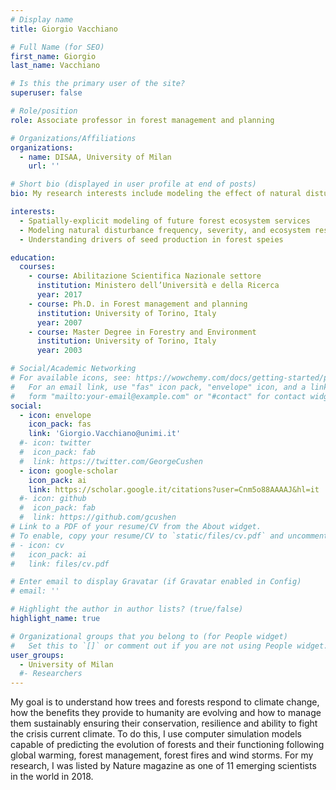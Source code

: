 ```yaml
---
# Display name
title: Giorgio Vacchiano

# Full Name (for SEO)
first_name: Giorgio
last_name: Vacchiano

# Is this the primary user of the site?
superuser: false

# Role/position
role: Associate professor in forest management and planning

# Organizations/Affiliations
organizations:
  - name: DISAA, University of Milan
    url: ''

# Short bio (displayed in user profile at end of posts)
bio: My research interests include modeling the effect of natural disturbances on ecosystem response as well as modeling future forest ecosystem services.

interests:
  - Spatially-explicit modeling of future forest ecosystem services
  - Modeling natural disturbance frequency, severity, and ecosystem response
  - Understanding drivers of seed production in forest speies

education:
  courses:
    - course: Abilitazione Scientifica Nazionale settore
      institution: Ministero dell’Università e della Ricerca
      year: 2017
    - course: Ph.D. in Forest management and planning
      institution: University of Torino, Italy
      year: 2007
    - course: Master Degree in Forestry and Environment
      institution: University of Torino, Italy
      year: 2003

# Social/Academic Networking
# For available icons, see: https://wowchemy.com/docs/getting-started/page-builder/#icons
#   For an email link, use "fas" icon pack, "envelope" icon, and a link in the
#   form "mailto:your-email@example.com" or "#contact" for contact widget.
social:
  - icon: envelope
    icon_pack: fas
    link: 'Giorgio.Vacchiano@unimi.it'
  #- icon: twitter
  #  icon_pack: fab
  #  link: https://twitter.com/GeorgeCushen
  - icon: google-scholar
    icon_pack: ai
    link: https://scholar.google.it/citations?user=Cnm5o88AAAAJ&hl=it
  #- icon: github
  #  icon_pack: fab
  #  link: https://github.com/gcushen
# Link to a PDF of your resume/CV from the About widget.
# To enable, copy your resume/CV to `static/files/cv.pdf` and uncomment the lines below.
# - icon: cv
#   icon_pack: ai
#   link: files/cv.pdf

# Enter email to display Gravatar (if Gravatar enabled in Config)
# email: ''

# Highlight the author in author lists? (true/false)
highlight_name: true

# Organizational groups that you belong to (for People widget)
#   Set this to `[]` or comment out if you are not using People widget.
user_groups:
  - University of Milan
  #- Researchers
---
```


My goal is to understand how trees and forests respond to climate change, how the benefits they provide to humanity are evolving and how to manage them sustainably ensuring their conservation, resilience and ability to fight the crisis current climate. To do this, I use computer simulation models capable of predicting the evolution of forests and their functioning following global warming, forest management, forest fires and wind storms. For my research, I was listed by Nature magazine as one of 11 emerging scientists in the world in 2018.

